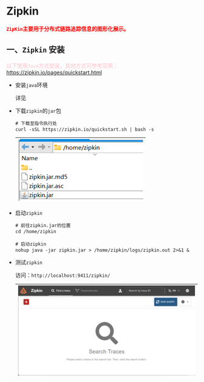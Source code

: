 # Zipkin



<font color=red>**`ZipKin`主要用于分布式链路追踪信息的图形化展示。**</font>



## 一、`Zipkin` 安装

<font color=pink>以下使用`Java`方式安装，其他方式可参考官网：https://zipkin.io/pages/quickstart.html</font>

- 安装`java`环境

  详见

  [Java安装笔记]: ../../../../back/java/Java安装.md

  

- 下载`zipkin`的`jar`包

  ```shell
  # 下载至指令执行处
  curl -sSL https://zipkin.io/quickstart.sh | bash -s
  ```

  | ![image-20240828200637683](./assets/image-20240828200637683.png) |
  | ------------------------------------------------------------ |

  

- 启动`zipkin`

  ```shell
  # 前往zipkin.jar的位置
  cd /home/zipkin
  
  # 启动zipkin
  nohup java -jar zipkin.jar > /home/zipkin/logs/zipkin.out 2>&1 &
  ```

  

- 测试`zipkin`

  访问：`http://localhost:9411/zipkin/`

  | ![image-20240828201403564](./assets/image-20240828201403564.png) |
  | ------------------------------------------------------------ |



